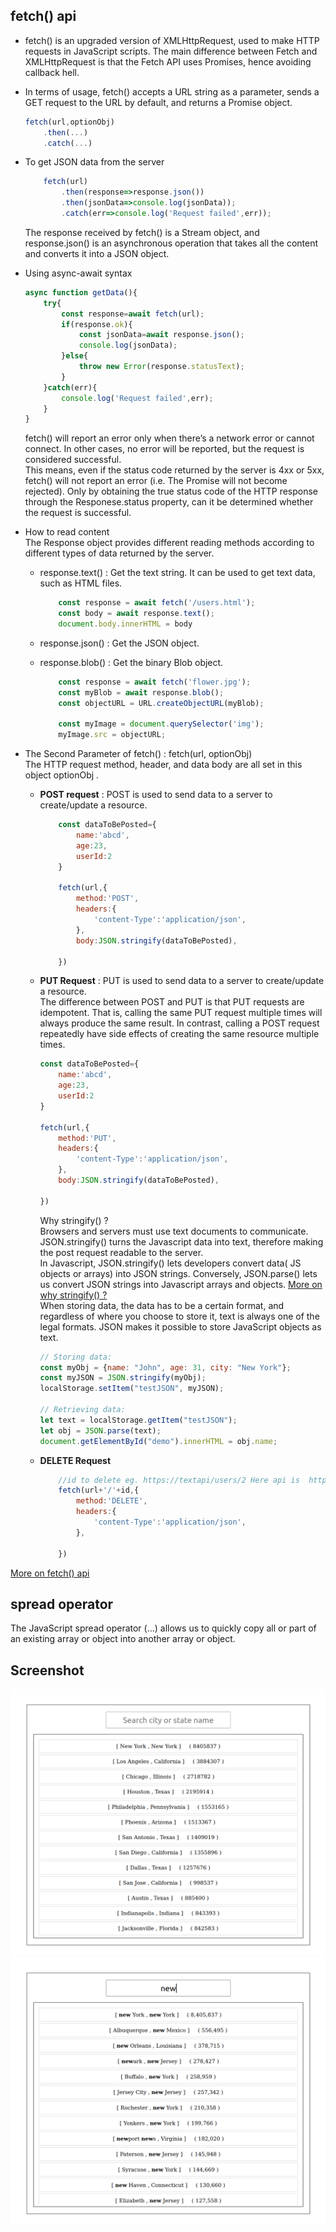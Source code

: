 ## fetch() api
 - fetch() is an upgraded version of XMLHttpRequest, used to make HTTP requests in JavaScript scripts. The main difference between Fetch and XMLHttpRequest is that the Fetch API uses Promises, hence avoiding callback hell.
- In terms of usage, fetch() accepts a URL string as a parameter, sends a GET request to the URL by default, and returns a Promise object.   
    ```javascript 
    fetch(url,optionObj)
        .then(...)
        .catch(...)
    ```
- To get JSON data from the server  
    ```javascript
        fetch(url)
            .then(response=>response.json())
            .then(jsonData=>console.log(jsonData));
            .catch(err=>console.log('Request failed',err));
    ```  
    The response received by fetch() is a Stream object, and response.json() is an asynchronous operation that takes all the content and converts it into a JSON object.

- Using async-await syntax
    ```js
    async function getData(){
        try{
            const response=await fetch(url);
            if(response.ok){
                const jsonData=await response.json();
                console.log(jsonData);
            }else{
                throw new Error(response.statusText);
            }
        }catch(err){
            console.log('Request failed',err);
        }
    }
    ```
    fetch() will report an error only when there’s a network error or cannot connect. In other cases, no error will be reported, but the request is considered successful.  
    This means, even if the status code returned by the server is 4xx or 5xx, fetch() will not report an error (i.e. The Promise will not become rejected). Only by obtaining the true status code of the HTTP response through the Responese.status property, can it be determined whether the request is successful.

- How to read content  
The Response object provides different reading methods according to different types of data returned by the server.
    - response.text() : Get the text string.
        It can be used to get text data, such as HTML files.  

        ```javascript 
            const response = await fetch('/users.html');
            const body = await response.text();
            document.body.innerHTML = body
        ```
    - response.json() : Get the JSON object.
    - response.blob() : Get the binary Blob object.

        ```javascript
            const response = await fetch('flower.jpg');
            const myBlob = await response.blob();
            const objectURL = URL.createObjectURL(myBlob);

            const myImage = document.querySelector('img');
            myImage.src = objectURL;
        ```
   

- The Second Parameter of fetch() : fetch(url, optionObj)    
  The HTTP request method, header, and data body are all set in this object optionObj .   
  - **POST request** :  POST is used to send data to a server to create/update a resource.  
    ```javascript
        const dataToBePosted={
            name:'abcd',
            age:23,
            userId:2
        }

        fetch(url,{
            method:'POST',
            headers:{
                'content-Type':'application/json',
            },
            body:JSON.stringify(dataToBePosted),

        })

    ```

  - **PUT Request** : PUT is used to send data to a server to create/update a resource.   
    The difference between POST and PUT is that PUT requests are idempotent. That is, calling the same PUT request multiple times will always produce the same result. In contrast, calling a POST request repeatedly have side effects of creating the same resource multiple times.    

    ```javascript
    const dataToBePosted={
        name:'abcd',
        age:23,
        userId:2
    }

    fetch(url,{
        method:'PUT',
        headers:{
            'content-Type':'application/json',
        },
        body:JSON.stringify(dataToBePosted),

    })

    ```   
    Why stringify() ?   
    Browsers and servers must use text documents to communicate. JSON.stringify() turns the Javascript data into text, therefore making the post request readable to the server.     
    In Javascript, JSON.stringify() lets developers convert data( JS objects or arrays) into JSON strings. Conversely, JSON.parse() lets us convert JSON strings into Javascript arrays and objects. [More on why stringify() ?](https://medium.com/@cristina_9416/the-internet-speaks-in-strings-3729e3bd692f )   
    When storing data, the data has to be a certain format, and regardless of where you choose to store it, text is always one of the legal formats.
    JSON makes it possible to store JavaScript objects as text.
    ```javascript
    // Storing data:
    const myObj = {name: "John", age: 31, city: "New York"};
    const myJSON = JSON.stringify(myObj);
    localStorage.setItem("testJSON", myJSON);

    // Retrieving data:
    let text = localStorage.getItem("testJSON");
    let obj = JSON.parse(text);
    document.getElementById("demo").innerHTML = obj.name; 
    ```


  - **DELETE Request**

    ```javascript
        //id to delete eg. https://textapi/users/2 Here api is  https://textapi/users and id is 2 to delete.
        fetch(url+'/'+id,{
            method:'DELETE',
            headers:{
                'content-Type':'application/json',
            },

        })

    ```

[More on fetch() api](https://betterprogramming.pub/deep-insights-into-javascripts-fetch-api-e8e8203c0965)

## spread operator 
The JavaScript spread operator (...) allows us to quickly copy all or part of an existing array or object into another array or object.

## Screenshot

![app1](images/app1.png)
![app2](images/app2.png)